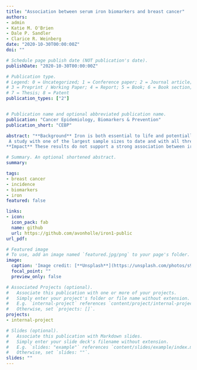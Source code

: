 ```yaml
---
title: "Association between serum iron biomarkers and breast cancer"
authors:
- admin
- Katie M. O'Brien
- Dale P. Sandler
- Clarice R. Weinberg
date: "2020-10-30T00:00:00Z"
doi: ""

# Schedule page publish date (NOT publication's date).
publishDate: "2020-10-30T00:00:00Z"

# Publication type.
# Legend: 0 = Uncategorized; 1 = Conference paper; 2 = Journal article;
# 3 = Preprint / Working Paper; 4 = Report; 5 = Book; 6 = Book section;
# 7 = Thesis; 8 = Patent
publication_types: ["2"]


# Publication name and optional abbreviated publication name.
publication: "Cancer Epidemiology, Biomarkers & Prevention"
publication_short: "CEBP"

abstract: "**Background** Iron is both essential to life and potentially toxic at higher levels. Epidemiologic studies of iron and breast cancer are sparse, with substantial heterogeneity found in a recent meta-analysis. Evidence based on a comprehensive set of iron biomarkers and a large sample size could help clarify relationships between iron body stores and breast cancer risk. **Methods** A case-cohort sample of 6,008 women, including 3,011 incident cases, has been followed for a median of 7.9 years. We estimated breast cancer hazard ratios (HRs) with Cox models including age as the primary time scale and including in turn iron, ferritin, percent transferrin saturation, and their first principal component both as categorical (quartiles) and continuous measures. **Results** Adjusted HRs for the highest versus lowest quartiles of iron, ferritin, and transferrin saturation (95% CI) were 1.06 (0.90, 1.25), 1.03 (0.87, 1.23), and 0.94 (0.80, 1.12), respectively, and 1.06 (0.90, 1.25) for the first principal component. Associations were similar when follow-up time was restricted to ≤4 years or >2 years. Post-hoc analyses suggested low iron stores are associated with reduced breast cancer risk, in both pre- and postmenopause and the obese. **Conclusion**
 A study with one of the largest sample sizes to date and with all three measures of circulating iron, ferritin, and transferrin saturation does not support a strong association between elevated iron stores and breast cancer risk. Further investigation of low iron may be warranted.
**Impact** These results do not support a strong association between iron overload and breast cancer incidence."

# Summary. An optional shortened abstract.
summary: 

tags:
- breast cancer
- incidence
- biomarkers
- iron
featured: false

links:
- icon: 
  icon_pack: fab
  name: github
  url: https://github.com/avonholle/iron1-public
url_pdf: 

# Featured image
# To use, add an image named `featured.jpg/png` to your page's folder. 
image:
  caption: 'Image credit: [**Unsplash**](https://unsplash.com/photos/s9CC2SKySJM)'
  focal_point: ""
  preview_only: false

# Associated Projects (optional).
#   Associate this publication with one or more of your projects.
#   Simply enter your project's folder or file name without extension.
#   E.g. `internal-project` references `content/project/internal-project/index.md`.
#   Otherwise, set `projects: []`.
projects:
- internal-project

# Slides (optional).
#   Associate this publication with Markdown slides.
#   Simply enter your slide deck's filename without extension.
#   E.g. `slides: "example"` references `content/slides/example/index.md`.
#   Otherwise, set `slides: ""`.
slides: ""
---
```

